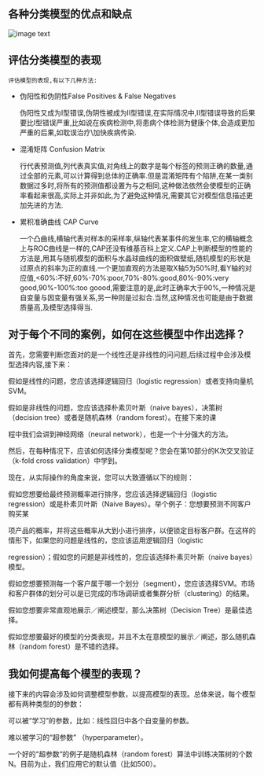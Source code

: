 ## 各种分类模型的优点和缺点
![image text](https://github.com/hanxinle/practical_machine_learning/blob/master/3_Classification/classification%20models%20views.png)

## 评估分类模型的表现

    评估模型的表现,有以下几种方法:
    
* 伪阳性和伪阴性False Positives & False Negatives

    伪阳性又成为I型错误,伪阴性被成为II型错误,在实际情况中,II型错误导致的后果要比I型错误严重,比如说在疾病检测中,将患病个体检测为健康个体,会造成更加严重的后果,如耽误治疗\加快疾病传染.
  
* 混淆矩阵 Confusion Matrix

    行代表预测值,列代表真实值,对角线上的数字是每个标签的预测正确的数量,通过全部的元素,可以计算得到总体的正确率.但是混淆矩阵有个陷阱,在某一类别数据过多时,将所有的预测值都设置为与之相同,这种做法依然会使模型的正确率看起来很高,实际上并非如此,为了避免这种情况,需要其它对模型信息描述更加先进的方法.
    
* 累积准确曲线 CAP Curve

    一个凸曲线,横轴代表对样本的采样率,纵轴代表某事件的发生率,它的横轴概念上与ROC曲线是一样的,CAP还没有维基百科上定义.CAP上判断模型的性能的方法是,用其与随机模型的面积与水晶球曲线的面积做壁纸,随机模型的形状是过原点的斜率为正的直线.一个更加直观的方法是取X轴5为50%时,看Y轴的对应值,<60%:不好,60%-70%:poor,70%-80%:good,80%-90%:very good,90%-100%:too goood,需要注意的是,此时正确率大于90%,一种情况是自变量与因变量有强关系,另一种则是过拟合.当然,这种情况也可能是由于数据质量高,及模型选择得当.
   
   
## 对于每个不同的案例，如何在这些模型中作出选择？


   首先，您需要判断您面对的是一个线性还是非线性的问问题,后续过程中会涉及模型选择内容,接下来：

   假如是线性的问题，您应该选择逻辑回归（logistic regression）或者支持向量机SVM。
       
   假如是非线性的问题，您应该选择朴素贝叶斯（naive bayes），决策树（decision tree）或者是随机森林（random forest）。在接下来的课           
   
   程中我们会讲到神经网络（neural network），也是一个十分强大的方法。
      
   然后，在每种情况下，应该如何选择分类模型呢？您会在第10部分的K次交叉验证（k-fold cross validation）中学到。

   现在，从实际操作的角度来说，您可以大致遵循以下的规则：

   假如您想要给最终预测概率进行排序，您应该选择逻辑回归（logistic regression）或是朴素贝叶斯（Naive Bayes）。举个例子：您想要预测不同客户购买某
   
   项产品的概率，并将这些概率从大到小进行排序，以便锁定目标客户群。在这样的情形下，如果您的问题是线性的，您应该运用逻辑回归（logistic 
   
   regression）；假如您的问题是非线性的，您应该选择朴素贝叶斯（naive bayes）模型。
   
   假如您想要预测每一个客户属于哪一个划分（segment），您应该选择SVM。市场和客户群体的划分可以是已完成的市场调研或者集群分析（clustering）的结果。
      
   假如您想要非常直观地展示／阐述模型，那么决策树（Decision Tree）是最佳选择。
   
   假如您想要最好的模型的分类表现，并且不太在意模型的展示／阐述，那么随机森林（random forest）是不错的选择。


## 我如何提高每个模型的表现？

       
   接下来的内容会涉及如何调整模型参数，以提高模型的表现。总体来说，每个模型都有两种类型的的参数：

   可以被“学习”的参数，比如：线性回归中各个自变量的参数。
   
   难以被学习的“超参数” （hyperparameter）。
   
   一个好的“超参数“的例子是随机森林（random forest）算法中训练决策树的个数N。目前为止，我们应用它的默认值（比如500）。
